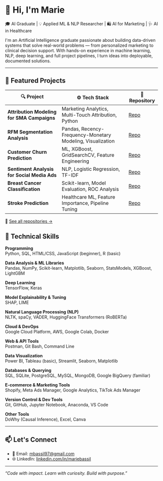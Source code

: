 # 👋 Hi, I'm Marie 

🎓 AI Graduate | 💡 Applied ML & NLP Researcher | 🛍️ AI for Marketing | 🩺 AI in Healthcare 

I'm an Artificial Intelligence graduate passionate about building data-driven systems that solve real-world problems — from personalized marketing to clinical decision support. With hands-on experience in machine learning, NLP, deep learning, and full project pipelines, I turn ideas into deployable, documented solutions.

---

## 🚀 Featured Projects

| 🔍 Project | ⚙️ Tech Stack | 📁 Repository |
|-----------|---------------|---------------|
| **Attribution Modeling for SMA Campaigns** | Marketing Analytics, Multi-Touch Attribution, Python | [Repo](https://github.com/Mariee03/Attribution-SMA-Campaigns) |
| **RFM Segmentation Analysis** | Pandas, Recency-Frequency-Monetary Modeling, Visualization | [Repo](https://github.com/Mariee03/RFM-Segmentation-Analysis) |
| **Customer Churn Prediction** | ML, XGBoost, GridSearchCV, Feature Engineering | [Repo](https://github.com/Mariee03/Customer-Churn-Prediction) |
| **Sentiment Analysis for Social Media Ads** | NLP, Logistic Regression, TF-IDF | [Repo](https://github.com/Mariee03/Yelp_reviews_Sentiment_Analysis) |
| **Breast Cancer Classification** | Scikit-learn, Model Evaluation, ROC Analysis | [Repo](https://github.com/Mariee03/Breast-Cancer-Classification-ML-for-Healthcare) |
| **Stroke Prediction** | Healthcare ML, Feature Importance, Pipeline Tuning | [Repo](https://github.com/Mariee03/Stroke-Prediction-ML-for-Healthcare) |

📂 [See all repositories →](https://github.com/Mariee03?tab=repositories)


## 🧠 Technical Skills

**Programming**  
Python, SQL, HTML/CSS, JavaScript (beginner), R (basic)

**Data Analysis & ML Libraries**  
Pandas, NumPy, Scikit-learn, Matplotlib, Seaborn, StatsModels, XGBoost, LightGBM

**Deep Learning**  
TensorFlow, Keras

**Model Explainability & Tuning**  
SHAP, LIME

**Natural Language Processing (NLP)**  
NLTK, spaCy, VADER, HuggingFace Transformers (RoBERTa)

**Cloud & DevOps**  
Google Cloud Platform, AWS, Google Colab, Docker

**Web & API Tools**  
Postman, Git Bash, Command Line

**Data Visualization**  
Power BI, Tableau (basic), Streamlit, Seaborn, Matplotlib

**Databases & Querying**  
SQL, SQLite, PostgreSQL, MySQL, MongoDB, Google BigQuery (familiar)

**E-commerce & Marketing Tools**  
Shopify, Meta Ads Manager, Google Analytics, TikTok Ads Manager

**Version Control & Dev Tools**  
Git, GitHub, Jupyter Notebook, Anaconda, VS Code

**Other Tools**  
DoWhy (Causal Inference), Excel, Canva

---

## 📫 Let's Connect

- 📧 Email: [mbassil97@gmail.com](mailto:mbassil97@gmail.com)
- 🌐 LinkedIn: [linkedin.com/in/mariebassil](https://www.linkedin.com/in/marie-bassil-4050631b5/)

---

*“Code with impact. Learn with curiosity. Build with purpose.”*
